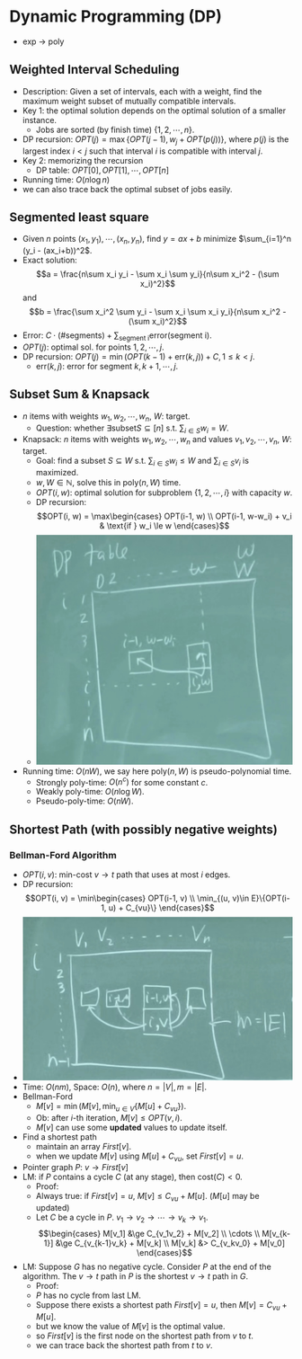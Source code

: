 # Dynamic Programming (DP)

- exp -> poly

## Weighted Interval Scheduling

- Description: Given a set of intervals, each with a weight, find the maximum weight subset of mutually compatible intervals.
- Key 1: the optimal solution depends on the optimal solution of a smaller instance.
  - Jobs are sorted (by finish time) $\{1, 2, \cdots, n\}$.
- DP recursion: $OPT(j) = \max\{OPT(j-1), w_j + OPT(p(j))\}$, where $p(j)$ is the largest index $i < j$ such that interval $i$ is compatible with interval $j$.
- Key 2: memorizing the recursion
  - DP table: $OPT[0], OPT[1], \cdots, OPT[n]$
- Running time: $O(n\log n)$
- we can also trace back the optimal subset of jobs easily.

## Segmented least square

- Given $n$ points $(x_1, y_1), \cdots, (x_n, y_n)$, find $y=ax+b$ minimize $\sum_{i=1}^n (y_i - (ax_i+b))^2$.
- Exact solution:
  $$a = \frac{n\sum x_i y_i - \sum x_i \sum y_i}{n\sum x_i^2 - (\sum x_i)^2}$$
  and
  $$b = \frac{\sum x_i^2 \sum y_i - \sum x_i \sum x_i y_i}{n\sum x_i^2 - (\sum x_i)^2}$$
- Error: $C\cdot (\#\text{segments})+\sum_\text{segment i}\text{error}(\text{segment i})$.
- $OPT(j)$: optimal sol. for points $1, 2, \cdots, j$.
- DP recursion: $OPT(j) = \min(OPT(k-1) + \text{err}(k, j)) + C, 1\le k<j$.
  - $\text{err}(k, j)$: error for segment $k, k+1, \cdots, j$.

## Subset Sum & Knapsack

- $n$ items with weights $w_1, w_2, \cdots, w_n$, $W$: target.
  - Question: whether $\exists \text{subset} S \subseteq [n]$ s.t. $\sum_{i\in S} w_i = W$.
- Knapsack: $n$ items with weights $w_1, w_2, \cdots, w_n$ and values $v_1, v_2, \cdots, v_n$, $W$: target.
  - Goal: find a subset $S \subseteq W$ s.t. $\sum_{i\in S} w_i \le W$ and $\sum_{i\in S} v_i$ is maximized.
  - $w, W\in \mathbb{N}$, solve this in $\text{poly}(n, W)$ time.
  - $OPT(i, w)$: optimal solution for subproblem $\{1, 2, \cdots, i\}$ with capacity $w$.
  - DP recursion:
  $$OPT(i, w) = \max\begin{cases}
    OPT(i-1, w) \\
    OPT(i-1, w-w_i) + v_i & \text{if } w_i \le w
  \end{cases}$$
  - ![dp-table-knapsack](4-dp-table-knapsack.jpg)
- Running time: $O(nW)$, we say here $\text{poly}(n, W)$ is pseudo-polynomial time.
  - Strongly poly-time: $O(n^c)$ for some constant $c$.
  - Weakly poly-time: $O(n\log W)$.
  - Pseudo-poly-time: $O(nW)$.

## Shortest Path (with possibly negative weights)

### Bellman-Ford Algorithm

- $OPT(i, v)$: min-cost $v\to t$ path that uses at most $i$ edges.
- DP recursion:
  $$OPT(i, v) = \min\begin{cases}
    OPT(i-1, v) \\
    \min_{(u, v)\in E}\{OPT(i-1, u) + C_{vu}\}
  \end{cases}$$
- ![dp-table-shortest-path](4-dp-table-shortest-path.jpg)
- Time: $O(nm)$, Space: $O(n)$, where $n=|V|, m=|E|$.
- Bellman-Ford
  - $M[v] = \min(M[v], \min_{u\in V}\{M[u] + C_{vu}\})$.
  - Ob: after $i$-th iteration, $M[v] \le OPT(v, i)$.
  - $M[v]$ can use some **updated** values to update itself.
- Find a shortest path
  - maintain an array $First[v]$.
  - when we update $M[v]$ using $M[u] + C_{vu}$, set $First[v] = u$.
- Pointer graph $P$: $v \to First[v]$
- LM: if $P$ contains a cycle $C$ (at any stage), then $\text{cost}(C)<0$.
  - Proof:
  - Always true: if $First[v] = u$, $M[v] \le C_{vu} + M[u]$. ($M[u]$ may be updated)
  - Let $C$ be a cycle in $P$. $v_1 \to v_2 \to \cdots \to v_k \to v_1$.
  $$\begin{cases}
    M[v_1] &\ge C_{v_1v_2} + M[v_2] \\
    \cdots \\
    M[v_{k-1}] &\ge C_{v_{k-1}v_k} + M[v_k] \\
    M[v_k] &> C_{v_kv_0} + M[v_0]
  \end{cases}$$
- LM: Suppose $G$ has no negative cycle. Consider $P$ at the end of the algorithm. The $v\to t$ path in $P$ is the shortest $v\to t$ path in $G$.
  - Proof:
  - $P$ has no cycle from last LM.
  - Suppose there exists a shortest path $First[v] = u$, then $M[v] = C_{vu} + M[u]$.
  - but we know the value of $M[v]$ is the optimal value.
  - so $First[v]$ is the first node on the shortest path from $v$ to $t$.
  - we can trace back the shortest path from $t$ to $v$.
